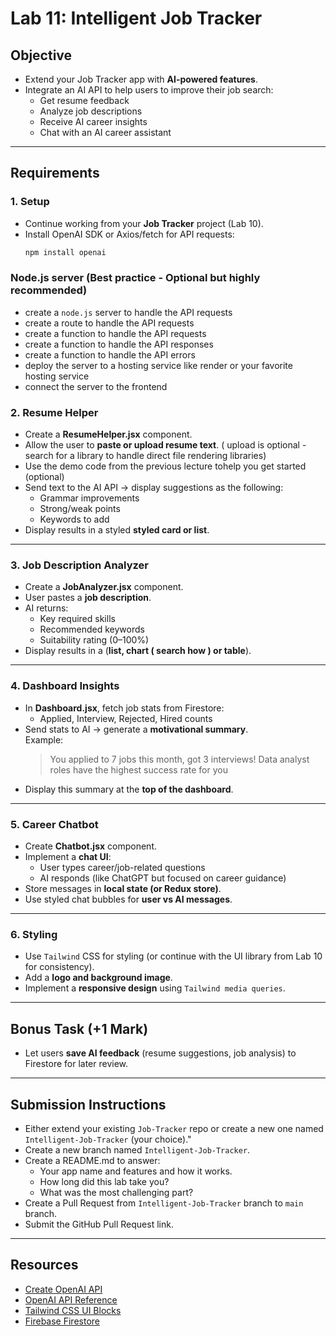 # Lab 11: Intelligent Job Tracker

## Objective

- Extend your Job Tracker app with **AI-powered features**.
- Integrate an AI API to help users to improve their job search:
  - Get resume feedback
  - Analyze job descriptions
  - Receive AI career insights
  - Chat with an AI career assistant

---

## Requirements

### 1. Setup

- Continue working from your **Job Tracker** project (Lab 10).
- Install OpenAI SDK or Axios/fetch for API requests:
  ```bash
  npm install openai
  ```

### Node.js server (Best practice - Optional but highly recommended)

- create a `node.js` server to handle the API requests
- create a route to handle the API requests
- create a function to handle the API requests
- create a function to handle the API responses
- create a function to handle the API errors
- deploy the server to a hosting service like render or your favorite hosting service
- connect the server to the frontend

### 2. Resume Helper

- Create a **ResumeHelper.jsx** component.
- Allow the user to **paste or upload resume text**. ( upload is optional - search for a library to handle direct file rendering libraries)
- Use the demo code from the previous lecture tohelp you get started (optional)
- Send text to the AI API → display suggestions as the following:
  - Grammar improvements
  - Strong/weak points
  - Keywords to add
- Display results in a styled **styled card or list**.

---

### 3. Job Description Analyzer

- Create a **JobAnalyzer.jsx** component.
- User pastes a **job description**.
- AI returns:
  - Key required skills
  - Recommended keywords
  - Suitability rating (0–100%)
- Display results in a (**list, chart ( search how ) or table**).

---

### 4. Dashboard Insights

- In **Dashboard.jsx**, fetch job stats from Firestore:
  - Applied, Interview, Rejected, Hired counts
- Send stats to AI → generate a **motivational summary**.  
  Example:
  > You applied to 7 jobs this month, got 3 interviews! Data analyst roles have the highest success rate for you
- Display this summary at the **top of the dashboard**.

---

### 5. Career Chatbot

- Create **Chatbot.jsx** component.
- Implement a **chat UI**:
  - User types career/job-related questions
  - AI responds (like ChatGPT but focused on career guidance)
- Store messages in **local state (or Redux store)**.
- Use styled chat bubbles for **user vs AI messages**.

---

### 6. Styling

- Use `Tailwind` CSS for styling (or continue with the UI library from Lab 10 for consistency).
- Add a **logo and background image**.
- Implement a **responsive design** using `Tailwind media queries`.

---

## Bonus Task (+1 Mark)

- Let users **save AI feedback** (resume suggestions, job analysis) to Firestore for later review.

---

## Submission Instructions

- Either extend your existing `Job-Tracker` repo or create a new one named `Intelligent-Job-Tracker` (your choice)."
- Create a new branch named `Intelligent-Job-Tracker`.
- Create a README.md to answer:
  - Your app name and features and how it works.
  - How long did this lab take you?
  - What was the most challenging part?
- Create a Pull Request from `Intelligent-Job-Tracker` branch to `main` branch.
- Submit the GitHub Pull Request link.

---

## Resources

- [Create OpenAI API](https://platform.openai.com/docs/api-reference)
- [OpenAI API Reference](https://platform.openai.com/docs/api-reference/chat/create)
- [Tailwind CSS UI Blocks](https://tailwindcss.com/plus/ui-blocks)
- [Firebase Firestore](https://firebase.google.com/docs/firestore)
